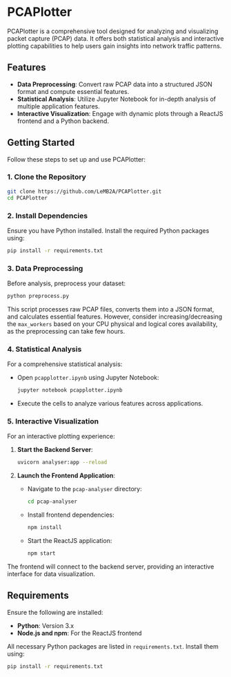 # PCAPlotter

PCAPlotter is a comprehensive tool designed for analyzing and visualizing packet capture (PCAP) data. It offers both statistical analysis and interactive plotting capabilities to help users gain insights into network traffic patterns.

## Features

- **Data Preprocessing**: Convert raw PCAP data into a structured JSON format and compute essential features.
- **Statistical Analysis**: Utilize Jupyter Notebook for in-depth analysis of multiple application features.
- **Interactive Visualization**: Engage with dynamic plots through a ReactJS frontend and a Python backend.

## Getting Started

Follow these steps to set up and use PCAPlotter:

### 1. Clone the Repository

```bash
git clone https://github.com/LeMB2A/PCAPlotter.git
cd PCAPlotter
```

### 2. Install Dependencies

Ensure you have Python installed. Install the required Python packages using:

```bash
pip install -r requirements.txt
```

### 3. Data Preprocessing

Before analysis, preprocess your dataset:

```bash
python preprocess.py
```

This script processes raw PCAP files, converts them into a JSON format, and calculates essential features. However, consider increasing/decreasing the `max_workers` based on your CPU physical and logical cores availability, as the preprocessing can take few hours.

### 4. Statistical Analysis

For a comprehensive statistical analysis:

- Open `pcapplotter.ipynb` using Jupyter Notebook:

  ```bash
  jupyter notebook pcapplotter.ipynb
  ```

- Execute the cells to analyze various features across applications.

### 5. Interactive Visualization

For an interactive plotting experience:

1. **Start the Backend Server**:

   ```bash
   uvicorn analyser:app --reload
   ```

2. **Launch the Frontend Application**:

   - Navigate to the `pcap-analyser` directory:

     ```bash
     cd pcap-analyser
     ```

   - Install frontend dependencies:

     ```bash
     npm install
     ```

   - Start the ReactJS application:

     ```bash
     npm start
     ```

The frontend will connect to the backend server, providing an interactive interface for data visualization.

## Requirements

Ensure the following are installed:

- **Python**: Version 3.x
- **Node.js and npm**: For the ReactJS frontend

All necessary Python packages are listed in `requirements.txt`. Install them using:

```bash
pip install -r requirements.txt
```
